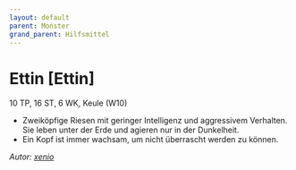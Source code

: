 ```yaml
---
layout: default
parent: Monster
grand_parent: Hilfsmittel
---
```


# Ettin [Ettin]
10 TP, 16 ST, 6 WK, Keule (W10)
- Zweiköpfige Riesen mit geringer Intelligenz und aggressivem Verhalten. Sie leben unter der Erde und agieren nur in der Dunkelheit.
- Ein Kopf ist immer wachsam, um nicht überrascht werden zu können.

*Autor: [xenio](https://xenioinabottle.blogspot.com)*
